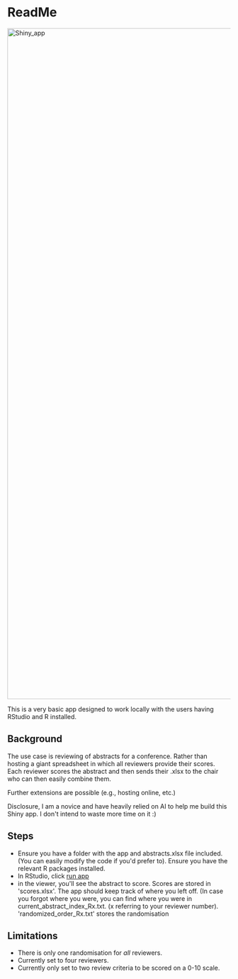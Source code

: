 # ReadMe

<img width="1512" alt="Shiny_app" src="https://github.com/user-attachments/assets/581c7965-1f0d-491c-b8f6-14b062a6f8a2">

This is a very basic app designed to work locally with the users having RStudio and R installed.



## Background
The use case is reviewing of abstracts for a conference. Rather than hosting a giant spreadsheet in which all reviewers provide their scores. Each reviewer scores the abstract and then sends their .xlsx to the chair who can then easily combine them.

Further extensions are possible (e.g., hosting online, etc.)

Disclosure, I am a novice and have heavily relied on AI to help me build this Shiny app. I don't intend to waste more time on it :)

## Steps

* Ensure you have a folder with the app and abstracts.xlsx file included. (You can easily modify the code if you'd prefer to). Ensure you have the relevant R packages installed.
* In RStudio, click [run app](https://mastering-shiny.org/basic-app.html)
* in the viewer, you'll see the abstract to score. Scores are stored in 'scores.xlsx'. The app should keep track of where you left off. (In case you forgot where you were, you can find where you were in current_abstract_index_Rx.txt. (x referring to your reviewer number). 'randomized_order_Rx.txt' stores the randomisation

## Limitations
* There is only one randomisation for _all_ reviewers.
* Currently set to four reviewers.
* Currently only set to two review criteria to be scored on a 0-10 scale.



